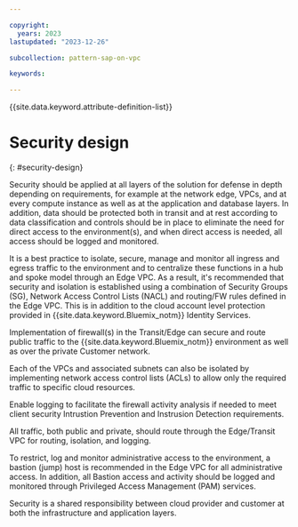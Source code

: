 ```yaml
---

copyright:
  years: 2023
lastupdated: "2023-12-26"

subcollection: pattern-sap-on-vpc

keywords:

---
```


{{site.data.keyword.attribute-definition-list}}

# Security design
{: #security-design}

Security should be applied at all layers of the solution for defense in depth depending on requirements, for example at the network edge, VPCs, and at every compute instance as well as at the application and database layers. In addition, data should be protected both in transit and at rest according to data classification and controls should be in place to eliminate the need for direct access to the environment(s), and when direct access is needed, all access should be logged and monitored.

It is a best practice to isolate, secure, manage and monitor all ingress and egress traffic to the environment and to centralize these functions in a hub and spoke model through an Edge VPC. As a result, it's recommended that security and isolation is established using a combination of Security Groups (SG), Network Access Control Lists (NACL) and routing/FW rules defined in the Edge VPC. This is in addition to the cloud account level protection provided in {{site.data.keyword.Bluemix_notm}} Identity Services.

Implementation of firewall(s) in the Transit/Edge can secure and route public traffic to the {{site.data.keyword.Bluemix_notm}} environment as well as over the private Customer network.

Each of the VPCs and associated subnets can also be isolated by implementing network access control lists (ACLs) to allow only the required traffic to specific cloud resources.

Enable logging to facilitate the firewall activity analysis if needed to meet client security Intrustion Prevention and Instrusion Detection requirements.

All traffic, both public and private, should route through the Edge/Transit VPC for routing, isolation, and logging.

To restrict, log and monitor administrative access to the environment, a bastion (jump) host is recommended in the Edge VPC for all administrative access. In addition, all Bastion access and activity should be logged and monitored through Privileged Access Management (PAM) services.

Security is a shared responsibility between cloud provider and customer at both the infrastructure and application layers.
